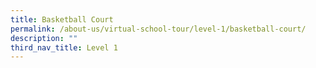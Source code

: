 ```yaml
---
title: Basketball Court
permalink: /about-us/virtual-school-tour/level-1/basketball-court/
description: ""
third_nav_title: Level 1
---
```

